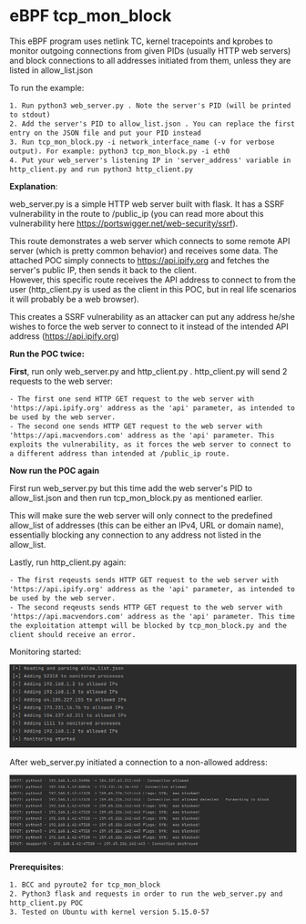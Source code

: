 
# eBPF tcp_mon_block

This eBPF program uses netlink TC, kernel tracepoints and kprobes to monitor outgoing connections from given PIDs (usually HTTP web servers) and block connections to all addresses initiated from them, unless they are listed in allow_list.json 

To run the example:

    1. Run python3 web_server.py . Note the server's PID (will be printed to stdout)
    2. Add the server's PID to allow_list.json . You can replace the first entry on the JSON file and put your PID instead
    3. Run tcp_mon_block.py -i network_interface_name (-v for verbose output). For example: python3 tcp_mon_block.py -i eth0
    4. Put your web_server's listening IP in 'server_address' variable in http_client.py and run python3 http_client.py 

**Explanation**:

web_server.py is a simple HTTP web server built with flask. It has a SSRF vulnerability in the route to /public_ip  (you can read more about this vulnerability here https://portswigger.net/web-security/ssrf).

This route demonstrates a web server which connects to some remote API server (which is pretty common behavior) and receives some data. The attached POC simply connects to https://api.ipify.org and fetches the server's public IP, then sends it back to the client.  
However, this specific route receives the API address to connect to from the user (http_client.py is used as the client in this POC, but in real life scenarios it will probably be a web browser). 

This creates a SSRF vulnerability as an attacker can put any address he/she wishes to force the web server to connect to it instead of the intended API address (https://api.ipify.org)

**Run the POC twice:** 

**First**, run only web_server.py and http_client.py . http_client.py will send 2 requests to the web server:

    - The first one send HTTP GET request to the web server with 'https://api.ipify.org' address as the 'api' parameter, as intended to be used by the web server.
    - The second one sends HTTP GET request to the web server with 'https://api.macvendors.com' address as the 'api' parameter. This exploits the vulnerability, as it forces the web server to connect to a different address than intended at /public_ip route.


**Now run the POC again**

First run web_server.py but this time add the web server's PID to allow_list.json and then run tcp_mon_block.py as mentioned earlier. 

This will make sure the web server will only connect to the predefined allow_list of addresses (this can be either an IPv4, URL or domain name), essentially blocking any connection to any address not listed in the allow_list.

Lastly, run http_client.py again:

    - The first reqeusts sends HTTP GET request to the web server with 'https://api.ipify.org' address as the 'api' parameter, as intended to be used by the web server.
    - The second reqeusts sends HTTP GET request to the web server with 'https://api.macvendors.com' address as the 'api' parameter. This time the exploitation attempt will be blocked by tcp_mon_block.py and the client should receive an error.


Monitoring started:

![alt text](https://github.com/agentzex/ebpf_tcp_mon_block/blob/main/screenshots/1.JPG)


After web_server.py initiated a connection to a non-allowed address:

![alt text](https://github.com/agentzex/ebpf_tcp_mon_block/blob/main/screenshots/2.JPG)



**Prerequisites**: 

    1. BCC and pyroute2 for tcp_mon_block
    2. Python3 flask and requests in order to run the web_server.py and http_client.py POC
    3. Tested on Ubuntu with kernel version 5.15.0-57
